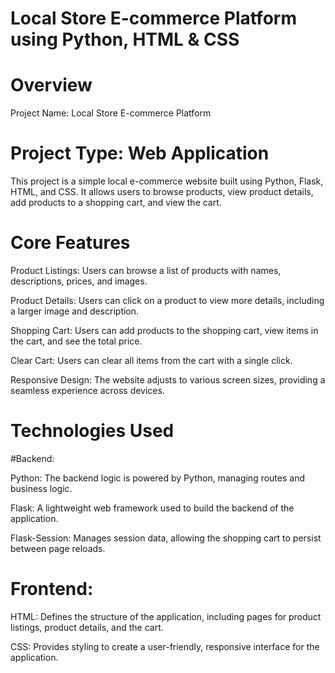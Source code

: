 # Local Store E-commerce Platform using Python, HTML & CSS

# Overview
Project Name: Local Store E-commerce Platform

# Project Type: Web Application
This project is a simple local e-commerce website built using Python, Flask, HTML, and CSS. It allows users to browse products, view product details, add products to a shopping cart, and view the cart.

# Core Features
Product Listings: Users can browse a list of products with names, descriptions, prices, and images.


Product Details: Users can click on a product to view more details, including a larger image and description.

Shopping Cart: Users can add products to the shopping cart, view items in the cart, and see the total price.

Clear Cart: Users can clear all items from the cart with a single click.

Responsive Design: The website adjusts to various screen sizes, providing a seamless experience across devices.

# Technologies Used
#Backend:

Python: The backend logic is powered by Python, managing routes and business logic.

Flask: A lightweight web framework used to build the backend of the application.

Flask-Session: Manages session data, allowing the shopping cart to persist between page reloads.

# Frontend:

HTML: Defines the structure of the application, including pages for product listings, product details, and the cart.

CSS: Provides styling to create a user-friendly, responsive interface for the application.
